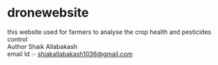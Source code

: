# dronewebsite
this website used for farmers to analyse the crop health and pesticides control 
<br>
Author  Shaik Allabakash 
<br>
email Id :- shiakallabakash1036@gmail.com
